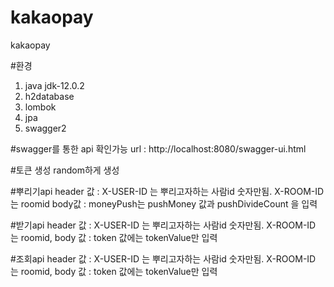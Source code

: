 # kakaopay
kakaopay

#환경
1. java jdk-12.0.2
2. h2database
3. lombok
4. jpa
5. swagger2

#swagger를 통한 api 확인가능
url : http://localhost:8080/swagger-ui.html

#토큰 생성
random하게 생성

#뿌리기api
header 값 :
X-USER-ID 는 뿌리고자하는 사람id 숫자만됨. 
X-ROOM-ID 는 roomid
body값 : 
moneyPush는 pushMoney 값과 pushDivideCount 을 입력

#받기api
header 값 : 
X-USER-ID 는 뿌리고자하는 사람id 숫자만됨. X-ROOM-ID 는 roomid, 
body 값 : 
token 값에는 tokenValue만 입력

#조회api
header 값 : 
X-USER-ID 는 뿌리고자하는 사람id 숫자만됨. X-ROOM-ID 는 roomid, 
body 값 : 
token 값에는 tokenValue만 입력

